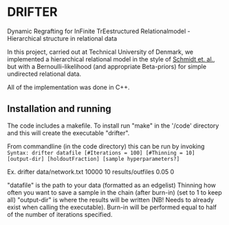 DRIFTER
======

Dynamic Regrafting for InFinite TrEestructured Relationalmodel - Hierarchical structure in relational data

In this project, carried out at Technical University of Denmark, we implemented a hierarchical relational model in the style of [Schmidt et. al.][1], but with a Bernoulli-likelihood (and appropriate Beta-priors) for simple undirected relational data. 

All of the implementation was done in C++.

Installation and running
-------
The code includes a makefile. To install run "make" in the '/code' directory and this will create the executable "drifter".


From commandline (in the code directory) this can be run by invoking 
<code>
Syntax:
   drifter datafile [#Iterations = 100] [#Thinning = 10] [output-dir] [holdoutFraction] [sample hyperparameters?]
</code>

Ex. drifter data/network.txt 10000 10 results/outfiles 0.05 0

"datafile" is the path to your data (formatted as an edgelist)
Thinning how often you want to save a sample in the chain (after burn-in) (set to 1 to keep all)
"output-dir" is where the results will be written (NB! Needs to already exist when calling the executable). Burn-in will be performed equal to half of the number of iterations specified.


[1]: http://ieeexplore.ieee.org/xpl/login.jsp?tp=&arnumber=6844498&url=http%3A%2F%2Fieeexplore.ieee.org%2Fxpls%2Fabs_all.jsp%3Farnumber%3D6844498


